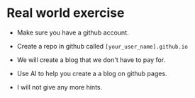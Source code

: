 # Real world exercise

- Make sure you have a github account.

- Create a repo in github called `[your_user_name].github.io`

- We will create a blog that we don't have to pay for.

- Use AI to help you create a a blog on github pages.

- I will not give any more hints.
